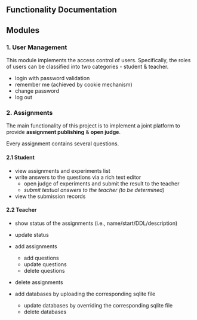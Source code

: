 ## Functionality Documentation

## Modules

### 1. User Management

This module implements the access control of users. Specifically, the roles of users can be classified into two categories - student & teacher.

- login with password validation
- remember me (achieved by cookie mechanism)
- change password
- log out

### 2. Assignments

The main functionality of this project is to implement a joint platform to provide **assignment publishing** & **open judge**. 

Every assignment contains several questions.

#### 2.1 Student

- view assignments and experiments list
- write answers to the questions via a rich text editor
  - open judge of experiments and submit the result to the teacher
  - *submit textual answers to the teacher (to be determined)*
- view the submission records

#### 2.2 Teacher

- show status of the assignments (i.e., name/start/DDL/description)
- update status
- add assignments
  - add questions 
  - update questions
  - delete questions
- delete assignments

- add databases by uploading the corresponding sqlite file
  - update databases by overriding the corresponding sqlite file
  - delete databases